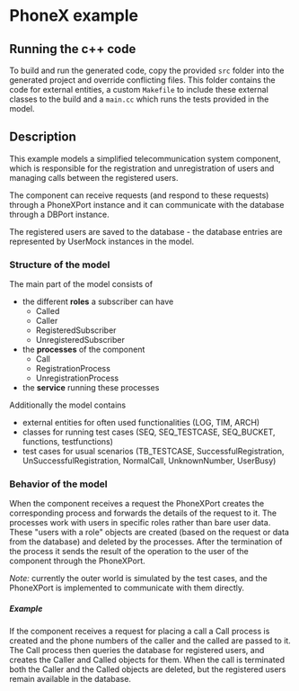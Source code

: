 # PhoneX example

## Running the c++ code
To build and run the generated code, copy the provided `src` folder into the generated
project and override conflicting files. This folder contains the code for
external entities, a custom `Makefile` to include these external classes to the build
and a `main.cc` which runs the tests provided in the model.

## Description
This example models a simplified telecommunication system component, which is
responsible for the registration and unregistration of users and managing
calls between the registered users.

The component can receive requests (and respond to these requests) through a
PhoneXPort instance and it can communicate with the database through a
DBPort instance.

The registered users are saved to the database - the database entries are
represented by UserMock instances in the model.

### Structure of the model
The main part of the model consists of
* the different **roles** a subscriber can have
  * Called
  * Caller
  * RegisteredSubscriber
  * UnregisteredSubscriber
* the **processes** of the component
  * Call
  * RegistrationProcess
  * UnregistrationProcess
* the **service** running these processes

Additionally the model contains
* external entities for often used functionalities (LOG, TIM, ARCH)
* classes for running test cases (SEQ, SEQ_TESTCASE, SEQ_BUCKET, functions, testfunctions)
* test cases for usual scenarios (TB_TESTCASE, SuccessfulRegistration, UnSuccessfulRegistration,
  NormalCall, UnknownNumber, UserBusy)

### Behavior of the model
When the component receives a request the PhoneXPort creates the corresponding process
and forwards the details of the request to it. The processes work with users in specific
roles rather than bare user data. These "users with a role" objects are created (based on the
request or data from the database) and deleted by the processes. After the termination of the
process it sends the result of the operation to the user of the component through the PhoneXPort.

_Note:_ currently the outer world is simulated by the test cases, and the PhoneXPort is implemented
to communicate with them directly.

##### Example
If the component receives a request for placing a call a Call process is created and
the phone numbers of the caller and the called are passed to it. The Call process then
queries the database for registered users, and creates the Caller and Called objects for them.
When the call is terminated both the Caller and the Called objects are deleted, but the registered
users remain available in the database.
